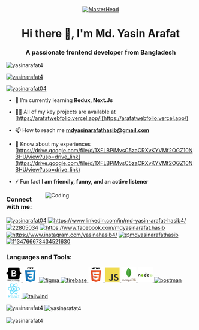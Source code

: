 <div align="center" style="display: flex; flex-direction: column; align-items: center;">
  <a href="https://arafatwebfolio.vercel.app/">
    <img src="https://www.wingstechsolutions.com/wp-content/uploads/2022/03/full-stack-development.gif" alt="MasterHead" width="800" height="350">
  </a>
</div>
<h1 align="center">Hi there 👋, I'm Md. Yasin Arafat</h1>
<h3 align="center">A passionate frontend developer from Bangladesh</h3>


<p align="left"> <img src="https://komarev.com/ghpvc/?username=yasinarafat4&label=Profile%20views&color=0e75b6&style=flat" alt="yasinarafat4" /> </p>

<p align="left"> <a href="https://github.com/ryo-ma/github-profile-trophy"><img src="https://github-profile-trophy.vercel.app/?username=yasinarafat4" alt="yasinarafat4" /></a> </p>

<p align="left"> <a href="https://twitter.com/yasinarafat04" target="blank"><img src="https://img.shields.io/twitter/follow/yasinarafat04?logo=twitter&style=for-the-badge" alt="yasinarafat04" /></a> </p>


- 🌱 I’m currently learning **Redux, Next.Js**

- 👨‍💻 All of my key projects are available at [https://arafatwebfolio.vercel.app/](https://arafatwebfolio.vercel.app/)

- 📫 How to reach me **mdyasinarafathasib@gmail.com**

- 📄 Know about my experiences [https://drive.google.com/file/d/1XFLBPiMvsC5zaCRXvKYVMf2OGZ10NBHU/view?usp=drive_link](https://drive.google.com/file/d/1XFLBPiMvsC5zaCRXvKYVMf2OGZ10NBHU/view?usp=drive_link)

- ⚡ Fun fact **I am friendly, funny, and an active listener**
<img align="right" width="400" src="https://devtechnosys.com/insights/wp-content/uploads/2022/09/PHP-Developers.gif" alt="Coding" />
<h3 align="left">Connect with me:</h3>
<p align="left">
<a href="https://twitter.com/yasinarafat04" target="blank"><img align="center" src="https://raw.githubusercontent.com/rahuldkjain/github-profile-readme-generator/master/src/images/icons/Social/twitter.svg" alt="yasinarafat04" height="30" width="40" /></a>
<a href="https://linkedin.com/in/md-yasin-arafat-hasib4/" target="blank"><img align="center" src="https://raw.githubusercontent.com/rahuldkjain/github-profile-readme-generator/master/src/images/icons/Social/linked-in-alt.svg" alt="https://www.linkedin.com/in/md-yasin-arafat-hasib4/" height="30" width="40" /></a>
<a href="https://stackoverflow.com/users/22805034" target="blank"><img align="center" src="https://raw.githubusercontent.com/rahuldkjain/github-profile-readme-generator/master/src/images/icons/Social/stack-overflow.svg" alt="22805034" height="30" width="40" /></a>
<a href="https://fb.com/mdyasinarafat.hasib" target="blank"><img align="center" src="https://raw.githubusercontent.com/rahuldkjain/github-profile-readme-generator/master/src/images/icons/Social/facebook.svg" alt="https://www.facebook.com/mdyasinarafat.hasib" height="30" width="40" /></a>
<a href="https://instagram.com/yasinahasib4/" target="blank"><img align="center" src="https://raw.githubusercontent.com/rahuldkjain/github-profile-readme-generator/master/src/images/icons/Social/instagram.svg" alt="https://www.instagram.com/yasinahasib4/" height="30" width="40" /></a>
<a href="https://medium.com/@mdyasinarafathasib" target="blank"><img align="center" src="https://raw.githubusercontent.com/rahuldkjain/github-profile-readme-generator/master/src/images/icons/Social/medium.svg" alt="@mdyasinarafathasib" height="30" width="40" /></a>
<a href="https://discord.com/users/1134766673434521630" target="blank"><img align="center" src="https://raw.githubusercontent.com/rahuldkjain/github-profile-readme-generator/master/src/images/icons/Social/discord.svg" alt="1134766673434521630" height="30" width="40" /></a>
</p>

<h3 align="left">Languages and Tools:</h3>
<p align="left"> <a href="https://getbootstrap.com" target="_blank" rel="noreferrer"> <img src="https://raw.githubusercontent.com/devicons/devicon/master/icons/bootstrap/bootstrap-plain-wordmark.svg" alt="bootstrap" width="40" height="40"/> </a> <a href="https://www.w3schools.com/css/" target="_blank" rel="noreferrer"> <img src="https://raw.githubusercontent.com/devicons/devicon/master/icons/css3/css3-original-wordmark.svg" alt="css3" width="40" height="40"/> </a> <a href="https://www.figma.com/" target="_blank" rel="noreferrer"> <img src="https://www.vectorlogo.zone/logos/figma/figma-icon.svg" alt="figma" width="40" height="40"/> </a> <a href="https://firebase.google.com/" target="_blank" rel="noreferrer"> <img src="https://www.vectorlogo.zone/logos/firebase/firebase-icon.svg" alt="firebase" width="40" height="40"/> </a> <a href="https://www.w3.org/html/" target="_blank" rel="noreferrer"> <img src="https://raw.githubusercontent.com/devicons/devicon/master/icons/html5/html5-original-wordmark.svg" alt="html5" width="40" height="40"/> </a> <a href="https://developer.mozilla.org/en-US/docs/Web/JavaScript" target="_blank" rel="noreferrer"> <img src="https://raw.githubusercontent.com/devicons/devicon/master/icons/javascript/javascript-original.svg" alt="javascript" width="40" height="40"/> </a> <a href="https://www.mongodb.com/" target="_blank" rel="noreferrer"> <img src="https://raw.githubusercontent.com/devicons/devicon/master/icons/mongodb/mongodb-original-wordmark.svg" alt="mongodb" width="40" height="40"/> </a> <a href="https://nodejs.org" target="_blank" rel="noreferrer"> <img src="https://raw.githubusercontent.com/devicons/devicon/master/icons/nodejs/nodejs-original-wordmark.svg" alt="nodejs" width="40" height="40"/> </a> <a href="https://postman.com" target="_blank" rel="noreferrer"> <img src="https://www.vectorlogo.zone/logos/getpostman/getpostman-icon.svg" alt="postman" width="40" height="40"/> </a> <a href="https://reactjs.org/" target="_blank" rel="noreferrer"> <img src="https://raw.githubusercontent.com/devicons/devicon/master/icons/react/react-original-wordmark.svg" alt="react" width="40" height="40"/> </a> <a href="https://tailwindcss.com/" target="_blank" rel="noreferrer"> <img src="https://www.vectorlogo.zone/logos/tailwindcss/tailwindcss-icon.svg" alt="tailwind" width="40" height="40"/> </a> </p>

<p><img align="left" src="https://github-readme-stats.vercel.app/api/top-langs?username=yasinarafat4&show_icons=true&locale=en&layout=compact" alt="yasinarafat4" /></p>

<p>&nbsp;<img align="center" src="https://github-readme-stats.vercel.app/api?username=yasinarafat4&show_icons=true&locale=en" alt="yasinarafat4" /></p>

<p><img align="center" src="https://github-readme-streak-stats.herokuapp.com/?user=yasinarafat4&" alt="yasinarafat4" /></p>
